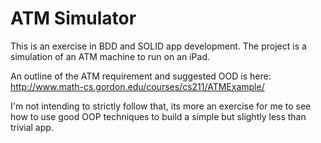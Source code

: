 
ATM Simulator
=================

This is an exercise in BDD and SOLID app development.  The project is a simulation of an ATM machine to run on an iPad.

An outline of the ATM requirement and suggested OOD is here: http://www.math-cs.gordon.edu/courses/cs211/ATMExample/

I'm not intending to strictly follow that, its more an exercise for me to see how to use good OOP techniques to build a simple but slightly less than trivial app.
